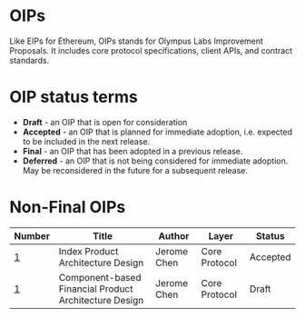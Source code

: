 # OIPs

Like EIPs for Ethereum, OIPs stands for Olympus Labs Improvement Proposals. It includes core protocol specifications, client APIs, and contract standards.

# OIP status terms

- **Draft** - an OIP that is open for consideration
- **Accepted** - an OIP that is planned for immediate adoption, i.e. expected to be included in the next release.
- **Final** - an OIP that has been adopted in a previous release.
- **Deferred** - an OIP that is not being considered for immediate adoption. May be reconsidered in the future for a subsequent release.

# Non-Final OIPs

| Number                                                              | Title                                                 | Author      | Layer         | Status   |
| ------------------------------------------------------------------- | ----------------------------------------------------- | ----------- | ------------- | -------- |
| [1](https://github.com/Olympus-Labs/OIPs/blob/master/OIPs/oip-1.md) | Index Product Architecture Design                     | Jerome Chen | Core Protocol | Accepted |
| [1](https://github.com/Olympus-Labs/OIPs/blob/master/OIPs/oip-2.md) | Component-based Financial Product Architecture Design | Jerome Chen | Core Protocol | Draft    |
